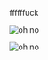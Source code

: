 ffffffuck



![oh no](https://go.dev/images/go_core_data_case_study.png "Title")



![oh no](https://www.rust-lang.org/logos/rust-logo-128x128-blk-v2.png "Title")